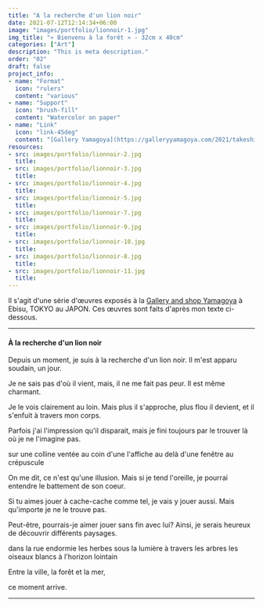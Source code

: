 ```yaml
---
title: "A la recherche d'un lion noir"
date: 2021-07-12T12:14:34+06:00
image: "images/portfolio/lionnoir-1.jpg"
img_title: "« Bienvenu à la forêt » - 32cm x 40cm"
categories: ["Art"]
description: "This is meta description."
order: "02"
draft: false
project_info:
- name: "Format"
  icon: "rulers"
  content: "various"
- name: "Support"
  icon: "brush-fill"
  content: "Watercolor on paper"
- name: "Link"
  icon: "link-45deg"
  content: "[Gallery Yamagoya](https://galleryyamagoya.com/2021/takeshi-jonoo-exhibition/)"
resources:
- src: images/portfolio/lionnoir-2.jpg
  title:
- src: images/portfolio/lionnoir-3.jpg
  title:
- src: images/portfolio/lionnoir-4.jpg
  title:
- src: images/portfolio/lionnoir-5.jpg
  title:
- src: images/portfolio/lionnoir-7.jpg
  title:
- src: images/portfolio/lionnoir-9.jpg
  title:
- src: images/portfolio/lionnoir-10.jpg
  title:
- src: images/portfolio/lionnoir-8.jpg
  title:
- src: images/portfolio/lionnoir-11.jpg
  title:
---
```


Il s'agit d'une série d'œuvres exposés à la [Gallery and shop Yamagoya](https://galleryyamagoya.com) à Ebisu, TOKYO au JAPON. Ces œuvres sont faits d'après mon texte ci-dessous.

---

#### À la recherche d'un lion noir

Depuis un moment, je suis à la recherche d'un lion noir.
Il m'est apparu soudain, un jour.

Je ne sais pas d'où il vient, mais, il ne me fait pas peur.
Il est même charmant.

Je le vois clairement au loin.
Mais plus il s'approche, plus flou il devient, et il s'enfuit à travers mon corps.

Parfois j'ai l'impression qu'il disparait,
mais je fini toujours par le trouver là où je ne l'imagine pas.


  sur une colline ventée
  au coin d'une l'affiche
  au delà d'une fenêtre au crépuscule


On me dit, ce n'est qu'une illusion.
Mais si je tend l'oreille, je pourrai entendre le battement de son coeur.

Si tu aimes jouer à cache-cache comme tel, je vais y jouer aussi.
Mais qu'importe je ne le trouve pas.

Peut-être, pourrais-je aimer jouer sans fin avec lui?
Ainsi, je serais heureux de découvrir différents paysages.


  dans la rue endormie
  les herbes sous la lumière à travers les arbres
  les oiseaux blancs à l'horizon lointain


Entre la ville, la forêt et la mer,

ce moment arrive.

---
